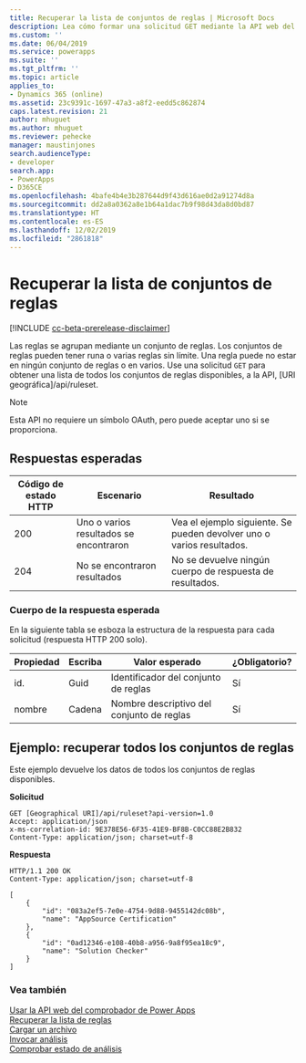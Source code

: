 ```yaml
---
title: Recuperar la lista de conjuntos de reglas | Microsoft Docs
description: Lea cómo formar una solicitud GET mediante la API web del comprobador de Power Apps para recuperar conjuntos de reglas disponibles.
ms.custom: ''
ms.date: 06/04/2019
ms.service: powerapps
ms.suite: ''
ms.tgt_pltfrm: ''
ms.topic: article
applies_to:
- Dynamics 365 (online)
ms.assetid: 23c9391c-1697-47a3-a8f2-eedd5c862874
caps.latest.revision: 21
author: mhuguet
ms.author: mhuguet
ms.reviewer: pehecke
manager: maustinjones
search.audienceType:
- developer
search.app:
- PowerApps
- D365CE
ms.openlocfilehash: 4bafe4b4e3b287644d9f43d616ae0d2a91274d8a
ms.sourcegitcommit: dd2a8a0362a8e1b64a1dac7b9f98d43da8d0bd87
ms.translationtype: HT
ms.contentlocale: es-ES
ms.lasthandoff: 12/02/2019
ms.locfileid: "2861818"
---
```

# <a name="retrieve-the-list-of-rulesets"></a>Recuperar la lista de conjuntos de reglas

[!INCLUDE [cc-beta-prerelease-disclaimer](../../../../includes/cc-beta-prerelease-disclaimer.md)]

Las reglas se agrupan mediante un conjunto de reglas. Los conjuntos de reglas pueden tener runa o varias reglas sin límite. Una regla puede no estar en ningún conjunto de reglas o en varios. Use una solicitud `GET` para obtener una lista de todos los conjuntos de reglas disponibles, a la API, [URI geográfica]/api/ruleset.

> [!NOTE]
>  Esta API no requiere un símbolo OAuth, pero puede aceptar uno si se proporciona.

<a name="bkmk_responses"></a>

## <a name="expected-responses"></a>Respuestas esperadas

|Código de estado HTTP|Escenario|Resultado|
|---|---|---|
|200|Uno o varios resultados se encontraron|Vea el ejemplo siguiente. Se pueden devolver uno o varios resultados.|
|204|No se encontraron resultados|No se devuelve ningún cuerpo de respuesta de resultados.|

### <a name="expected-response-body"></a>Cuerpo de la respuesta esperada

En la siguiente tabla se esboza la estructura de la respuesta para cada solicitud (respuesta HTTP 200 solo).

|Propiedad|Escriba|Valor esperado|¿Obligatorio?|
|---|---|---|---|
|id.|Guid|Identificador del conjunto de reglas|Sí|
|nombre|Cadena|Nombre descriptivo del conjunto de reglas|Sí|

<a name="bkmk_retrieve"></a>

## <a name="example-retrieve-all-rulesets"></a>Ejemplo: recuperar todos los conjuntos de reglas

Este ejemplo devuelve los datos de todos los conjuntos de reglas disponibles.

**Solicitud**

```http
GET [Geographical URI]/api/ruleset?api-version=1.0
Accept: application/json
x-ms-correlation-id: 9E378E56-6F35-41E9-BF8B-C0CC88E2B832
Content-Type: application/json; charset=utf-8
```

**Respuesta**

```http
HTTP/1.1 200 OK
Content-Type: application/json; charset=utf-8

[
    {
        "id": "083a2ef5-7e0e-4754-9d88-9455142dc08b",
        "name": "AppSource Certification"
    },
    {
        "id": "0ad12346-e108-40b8-a956-9a8f95ea18c9",
        "name": "Solution Checker"
    }
]
```

### <a name="see-also"></a>Vea también

[Usar la API web del comprobador de Power Apps](overview.md)<br />
[Recuperar la lista de reglas](retrieve-rules.md)<br />
[Cargar un archivo](upload-file.md)<br />
[Invocar análisis](analyze.md)<br />
[Comprobar estado de análisis](check-status.md)<br />